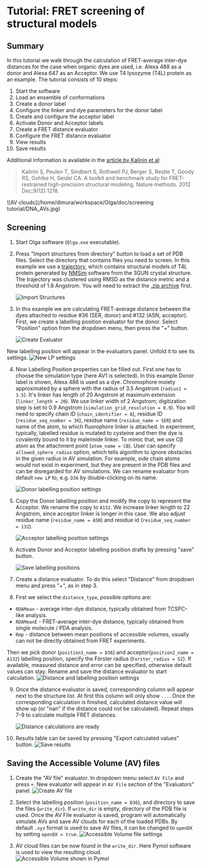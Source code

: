 # Tutorial: FRET screening of structural models
## Summary
In this tutorial we walk through the calculation of FRET-average inter-dye distances for the case when organic dyes are used, i.e. Alexa 488 as a donor and Alexa 647 as an Acceptor. We use T4 lysozyme (T4L) protein as an example. The tutorial consists of 10 steps:

1. Start the software
2. Load an ensemble of conformations
3. Create a donor label
4. Configure the linker and dye parameters for the donor label
5. Create and configure the acceptor label
6. Activate Donor and Acceptor labels
7. Create a FRET distance evaluator
8. Configure the FRET distance evaluator
9. View results
10. Save results

Additional information is available in the [article by Kalinin et al](https://doi.org/10.1038/nmeth.2222):
> Kalinin S, Peulen T, Sindbert S, Rothwell PJ, Berger S, Restle T, Goody RS, Gohlke H, Seidel CA. A toolkit and benchmark study for FRET-restrained high-precision structural modeling. Nature methods. 2012 Dec;9(12):1218.

![AV clouds](/home/dimura/workspace/Olga/doc/screening tutorial/DNA_AVs.jpg)

## Screening

1. Start Olga software (`Olga.exe` executable).

2. Press "Import structures from directory" button to load a set of PDB files. Select the directory that contains files you need to screen. In this example we use a [trajectory](../data/T4L/3GUN_NMSim_1.8.zip), which contains structural models of T4L protein generated by [NMSim](http://nmsim.de/) software from the 3GUN crystal structure. The trajectory was clustered using RMSD as the distance metric and a threshold of 1.8 Angstrom. You will need to extract the [.zip archive](../data/T4L/3GUN_NMSim_1.8.zip) first.

   ![Import Structures](import%20directory.png)

3. In this example we are calculating FRET-average distance between the dyes attached to residue #36 (SER, donor) and #132 (ASN, acceptor). First, we create a labelling position evaluator for the donor. Select "Position" option from the dropdown menu, then press the "+" button.

   ![Create Evaluator](create%20evaluator.png)

  New labelling position will appear in the evaluators panel. Unfold it to see its settings.
  ![New LP settings](new%20LP%20settings.png)

4. Now Labelling Position properties can be filled out. First one has to choose the simulation type (here AV1 is selected). In this example Donor label is shown, Alexa 488 is used as a dye. Chromophore moiety approximated by a sphere with the radius of 3.5 Angstrom (`radius1 = 3.5`). It's linker has length of 20 Angstrom at maximum extension (`linker_length = 20`). We use linker width of 2 Angstrom; digitization step is set to 0.9 Angstrom (`simulation_grid_resolution = 0.9`). You will need to specify chain ID (`chain_identifier = A`), residue ID (`residue_seq_number = 36`), residue name (`residue_name = SER`) and name of the atom, to which fluorophore linker is attached. In experiment, typically, labelled residue is mutated to cysteine and then the dye is covalently bound to it by maleimide linker. To mimic that, we use Cβ atom as the attachment point (`atom_name = CB`). User can specify `allowed_sphere_radius` option, which tells algorithm to ignore obstacles in the given radius in AV simulation. For example, side chain atoms would not exist in experiment, but they are present in the PDB files and can be disregarded for AV simulations.
We can rename evaluator from default `new LP`  to, e.g. `D36` by double-clicking on its name.

   ![Donor labelling position settings](donor%20LP.png)

5. Copy the Donor labelling position and modify the copy to represent the Acceptor. We rename the copy to `A132`. We increase linker length to 22 Angstrom, since acceptor linker is longer in this case. We also adjust residue name (`residue_name = ASN`) and residue id (`residue_seq_number = 132`).

   ![Acceptor labelling position settings](acceptor%20LP.png)

6. Activate Donor and Acceptor labelling position drafts by pressing "save" button.

   ![Save labelling positions](save%20LPs.png)

7. Create a distance evaluator. To do this select "Distance" from dropdown menu and press "+", as in step 3.

8. First we select the `distance_type`, possible options are:
 * `RDAMean` - average inter-dye distance, typically obtained from TCSPC-like analysis.
 * `RDAMeanE` - FRET-average inter-dye distance, typically obtained from single molecule / PDA analysis.
 * `Rmp` - distance between mean positions of accessible volumes, usually can not be directly obtained from FRET experiments.

  Then we pick donor (`position1_name = D36`) and acceptor(`position2_name = A132`) labelling position, specify the Förster radius (`Forster_radius = 52`). If available, measured distance and error can be specified, otherwise default values can stay. Rename and save the distance evaluator to start calculation.
   ![Distance and labelling position settings](distance%20LP.png)

9. Once the distance evaluator is saved, corresponding column will appear next to the structure list. At first this column will only show `...`. Once the corresponding calculation is finished, calculated distance value will show up (or "nan" if the distance could not be calculated). Repeat steps 7-9 to calculate multiple FRET distances.

   ![Distance calculations are ready](distance%20ready.png)

10. Results table can be saved by pressing "Export calculated values" button.
      ![Save results](save%20results.png)

## Saving the Accessible Volume (AV) files
1. Create the "AV file" evaluator. In dropdown menu select `AV File` and press `+`. New evaluator will appear in `AV File` section of the "Evaluators" panel.
   ![Create AV file](create%20AV%20file.png)

2. Select the labelling position (`position_name = D36`), and directory to save the files (`write_dir`). If `write_dir` is empty, directory of the PDB file is used. Once the AV File evaluator is saved, program will automatically simulate AVs and save AV clouds for each of the loaded PDBs. By default `.xyz` format is used to save AV files, it can be changed to `openDX` by setting `openDX = true`.
   ![Accessible Volume file settings](AV%20file%20settings.png)

3. AV cloud files can be now found in the `write_dir`. Here Pymol software is used to view the resulting cloud.
   ![Accessible Volume shown in Pymol](pymol%20volume.png)
